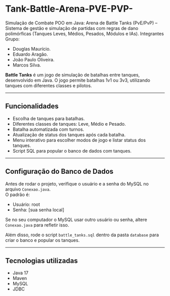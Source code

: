 # Tank-Battle-Arena-PVE-PVP-
Simulação de Combate POO em Java: Arena de Battle Tanks (PvE/PvP) – Sistema de gestão e simulação de partidas com regras de dano polimórficas (Tanques Leves, Médios, Pesados, Módulos e IAs).
Integrantes Grupo: 
- Douglas Maurício.
- Eduardo Aragão.
- João Paulo Oliveira.
- Marcos Silva.

**Battle Tanks** é um jogo de simulação de batalhas entre tanques, desenvolvido em Java. O jogo permite batalhas 1v1 ou 3v3, utilizando tanques com diferentes classes e pilotos.  

---

## Funcionalidades

- Escolha de tanques para batalhas.
- Diferentes classes de tanques: Leve, Médio e Pesado.
- Batalha automatizada com turnos.
- Atualização de status dos tanques após cada batalha.
- Menu interativo para escolher modos de jogo e listar status dos tanques.
- Script SQL para popular o banco de dados com tanques.
  
---

## Configuração do Banco de Dados

Antes de rodar o projeto, verifique o usuário e a senha do MySQL no arquivo `Conexao.java`.  
O padrão é:

- Usuário: root  
- Senha: [sua senha local]

Se no seu computador o MySQL usar outro usuário ou senha, altere `Conexao.java` para refletir isso.  

Além disso, rode o script `battle_tanks.sql` dentro da pasta `database` para criar o banco e popular os tanques.

---
## Tecnologias utilizadas
- Java 17
- Maven
- MySQL
- JDBC
